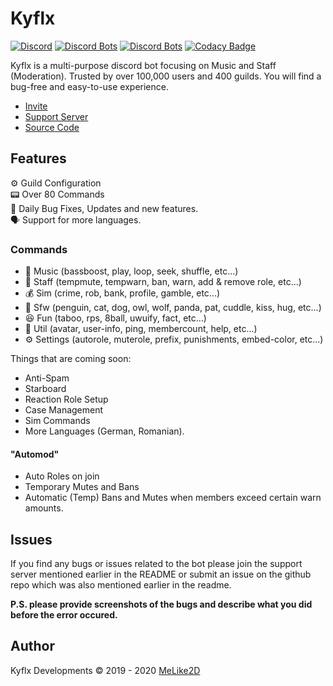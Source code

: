 # Kyflx

[![Discord](https://img.shields.io/discord/613347362705768461.svg?logo=discord&colorB=7289DA)](https://discord.gg/asjkfp8)
[![Discord Bots](https://top.gg/api/widget/servers/634766962378932224.svg)](https://top.gg/bot/634766962378932224)
[![Discord Bots](https://top.gg/api/widget/upvotes/634766962378932224.svg)](https://top.gg/bot/634766962378932224)
[![Codacy Badge](https://api.codacy.com/project/badge/Grade/01635ad1a98743cab5184bb8467ec061)](https://www.codacy.com/gh/kyflx/kyflx?utm_source=github.com&utm_medium=referral&utm_content=kyflx/kyflx&utm_campaign=Badge_Grade)

Kyflx is a multi-purpose discord bot focusing on Music and Staff (Moderation). Trusted by over 100,000 users and 400 guilds. You will find a bug-free and easy-to-use experience.

- [Invite](https://discordapp.com/api/oauth2/authorize?client_id=634766962378932224&permissions=8&scope=bot)
- [Support Server](8nqD2Qa)
- [Source Code](https://github.com/kyflx/kyflx)

## Features

⚙️ Guild Configuration  
📟 Over 80 Commands  
🐛 Daily Bug Fixes, Updates and new features.  
🗣️ Support for more languages.

### Commands

- 🎵 Music (bassboost, play, loop, seek, shuffle, etc...)
- 👮 Staff (tempmute, tempwarn, ban, warn, add & remove role, etc...)
- 💰 Sim (crime, rob, bank, profile, gamble, etc...)
- 🦺 Sfw (penguin, cat, dog, owl, wolf, panda, pat, cuddle, kiss, hug, etc...)
- 😆 Fun (taboo, rps, 8ball, uwuify, fact, etc...)
- 🔧 Util (avatar, user-info, ping, membercount, help, etc...)
- ⚙️ Settings (autorole, muterole, prefix, punishments, embed-color, etc...)

Things that are coming soon:

- Anti-Spam
- Starboard
- Reaction Role Setup
- Case Management
- Sim Commands
- More Languages (German, Romanian).

#### "Automod"

- Auto Roles on join
- Temporary Mutes and Bans
- Automatic (Temp) Bans and Mutes when members exceed certain warn amounts.

## Issues

If you find any bugs or issues related to the bot please join the support server mentioned earlier in the README or submit an issue on the github repo which was also mentioned earlier in the readme.

**P.S. please provide screenshots of the bugs and describe what you did before the error occured.**

## Author

Kyflx Developments ©️ 2019 - 2020
[MeLike2D](https://melike2d.me)
